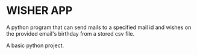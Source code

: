 # WISHER APP


A python program that can send mails to a specified mail id and wishes on the provided email's birthday from a stored csv file.

A basic python project.
